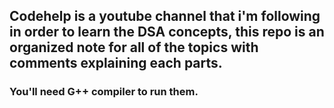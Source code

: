 ## Codehelp is a youtube channel that i'm following in order to learn the DSA concepts, this repo is an organized note for all of the topics with comments explaining each parts.
### You'll need G++ compiler to run them.
